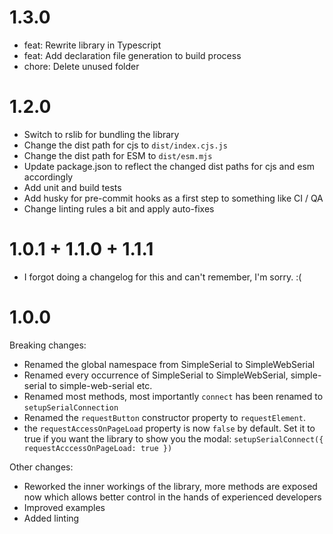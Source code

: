 # 1.3.0

- feat: Rewrite library in Typescript
- feat: Add declaration file generation to build process
- chore: Delete unused folder

# 1.2.0

- Switch to rslib for bundling the library
- Change the dist path for cjs to `dist/index.cjs.js`
- Change the dist path for ESM to `dist/esm.mjs`
- Update package.json to reflect the changed dist paths for cjs and esm accordingly
- Add unit and build tests
- Add husky for pre-commit hooks as a first step to something like CI / QA
- Change linting rules a bit and apply auto-fixes

# 1.0.1 + 1.1.0 + 1.1.1

- I forgot doing a changelog for this and can't remember, I'm sorry. :(

# 1.0.0

Breaking changes:

- Renamed the global namespace from SimpleSerial to SimpleWebSerial
- Renamed every occurrence of SimpleSerial to SimpleWebSerial, simple-serial to simple-web-serial etc.
- Renamed most methods, most importantly `connect` has been renamed to `setupSerialConnection`
- Renamed the `requestButton` constructor property to `requestElement`.
- the `requestAccessOnPageLoad` property is now `false` by default. Set it to true if you want the library to show you the modal: `setupSerialConnect({ requestAcccessOnPageLoad: true })`

Other changes:
- Reworked the inner workings of the library, more methods are exposed now which allows better control in the hands of experienced developers
- Improved examples
- Added linting
